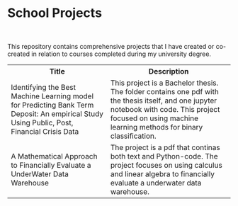 <h1> School Projects</h1>
<br>
<p> This repository contains comprehensive projects that I have created or co-created in relation to courses completed during my university degree.</p>

<table>
 <tr>
   <th> Title </th>
   <th> Description </th>
 </tr>
  <tr>
    <td> Identifying the Best Machine Learning model for Predicting Bank Term Deposit: An empirical Study Using Public, Post, Financial Crisis Data</td>
    <td> This project is a Bachelor thesis. The folder contains one pdf with the thesis itself, and one jupyter notebook  with code. This project focused on using machine learning methods for binary classification. </td>
  </tr>
  <tr>
    <td> A Mathematical Approach to Financially Evaluate a UnderWater Data Warehouse</td>
    <td> The project is a pdf that continas both text and Python-code.  The project focuses on using calculus and linear algebra to financially evaluate a underwater data warehouse. </td>
  </tr>
</table>
